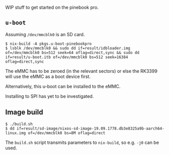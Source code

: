 WIP stuff to get started on the pinebook pro.

## `u-boot`

Assuming `/dev/mmcblk0` is an SD card.

```
$ nix-build -A pkgs.u-boot-pinebookpro
$ lsblk /dev/mmcblk0 && sudo dd if=result/idbloader.img of=/dev/mmcblk0 bs=512 seek=64 oflag=direct,sync && sudo dd if=result/u-boot.itb of=/dev/mmcblk0 bs=512 seek=16384 oflag=direct,sync
```

The eMMC has to be zeroed (in the relevant sectors) or else the RK3399 will use
the eMMC as a boot device first.

Alternatively, this u-boot can be installed to the eMMC.

Installing to SPI has yet to be investigated.

## Image build

```
$ ./build.sh
$ dd if=result/sd-image/nixos-sd-image-19.09.1778.db3e8325a9b-aarch64-linux.img of=/dev/mmcblk0 bs=8M oflag=direct
```

The `build.sh` script transmits parameters to `nix-build`, so e.g. `-j0` can be used.
